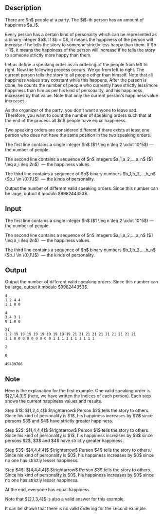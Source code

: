 ## Description

<div><p>There are $n$ people at a party. The $i$-th person has an amount of happiness $a_i$.</p><p>Every person has a certain kind of personality which can be represented as a binary integer $b$. If $b = 0$, it means the happiness of the person will increase if he tells the story to someone <span class="tex-font-style-bf">strictly less</span> happy than them. If $b = 1$, it means the happiness of the person will increase if he tells the story to someone <span class="tex-font-style-bf">strictly more</span> happy than them.</p><p>Let us define a <span class="tex-font-style-it">speaking order</span> as an ordering of the people from left to right. Now the following process occurs. We go from left to right. The current person tells the story to all people other than himself. Note that <span class="tex-font-style-bf">all happiness values stay constant</span> while this happens. After the person is done, he counts the number of people who currently have strictly less/more happiness than him as per his kind of personality, and his happiness increases by that value. Note that only the current person's happiness value increases.</p><p>As the organizer of the party, you don't want anyone to leave sad. Therefore, you want to count the number of speaking orders such that at the end of the process <span class="tex-font-style-bf">all</span> $n$ people have <span class="tex-font-style-bf">equal</span> happiness.</p><p>Two speaking orders are considered different if there exists at least one person who does not have the same position in the two speaking orders.</p></div><div class="input-specification"><p>The first line contains a single integer $n$ ($1 \leq n \leq 2 \cdot 10^5$)&nbsp;— the number of people.</p><p>The second line contains a sequence of $n$ integers $a_1,a_2,...,a_n$ ($1 \leq a_i \leq 2n$) &nbsp;— the happiness values.</p><p>The third line contains a sequence of $n$ binary numbers $b_1,b_2,...,b_n$ ($b_i \in \{0,1\}$) &nbsp;— the kinds of personality.</p></div><div class="output-specification"><p>Output the number of different valid speaking orders. Since this number can be large, output it modulo $998244353$.</p></div>

## Input

<p>The first line contains a single integer $n$ ($1 \leq n \leq 2 \cdot 10^5$)&nbsp;— the number of people.</p><p>The second line contains a sequence of $n$ integers $a_1,a_2,...,a_n$ ($1 \leq a_i \leq 2n$) &nbsp;— the happiness values.</p><p>The third line contains a sequence of $n$ binary numbers $b_1,b_2,...,b_n$ ($b_i \in \{0,1\}$) &nbsp;— the kinds of personality.</p>

## Output

<p>Output the number of different valid speaking orders. Since this number can be large, output it modulo $998244353$.</p>





```input1
4
1 2 4 4
1 1 0 0
```




```input2
4
3 4 3 1
0 1 0 0
```




```input3
21
1 2 19 19 19 19 19 19 19 19 19 21 21 21 21 21 21 21 21 21 21
1 1 0 0 0 0 0 0 0 0 0 1 1 1 1 1 1 1 1 1 1
```




```output1
2
```




```output2
0
```




```output3
49439766
```



## Note

<p>Here is the explanation for the first example. One valid speaking order is $[2,1,4,3]$ (here, we have written the indices of each person). Each step shows the current happiness values and results.</p><p>Step $1$: $[1,2,4,4]$ $\rightarrow$ Person $2$ tells the story to others. Since his kind of personality is $1$, his happiness increases by $2$ since persons $3$ and $4$ have strictly greater happiness.</p><p>Step $2$: $[1,4,4,4]$ $\rightarrow$ Person $1$ tells the story to others. Since his kind of personality is $1$, his happiness increases by $3$ since persons $2$, $3$ and $4$ have strictly greater happiness.</p><p>Step $3$: $[4,4,4,4]$ $\rightarrow$ Person $4$ tells the story to others. Since his kind of personality is $0$, his happiness increases by $0$ since no one has strictly lesser happiness.</p><p>Step $4$: $[4,4,4,4]$ $\rightarrow$ Person $3$ tells the story to others. Since his kind of personality is $0$, his happiness increases by $0$ since no one has strictly lesser happiness.</p><p>At the end, everyone has equal happiness.</p><p>Note that $[2,1,3,4]$ is also a valid answer for this example.</p><p>It can be shown that there is no valid ordering for the second example.</p>
